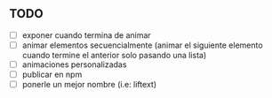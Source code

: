 #

## TODO

- [ ] exponer cuando termina de animar
- [ ] animar elementos secuencialmente (animar el siguiente elemento cuando termine el anterior solo pasando una lista)
- [ ] animaciones personalizadas
- [ ] publicar en npm
- [ ] ponerle un mejor nombre (i.e: liftext)

